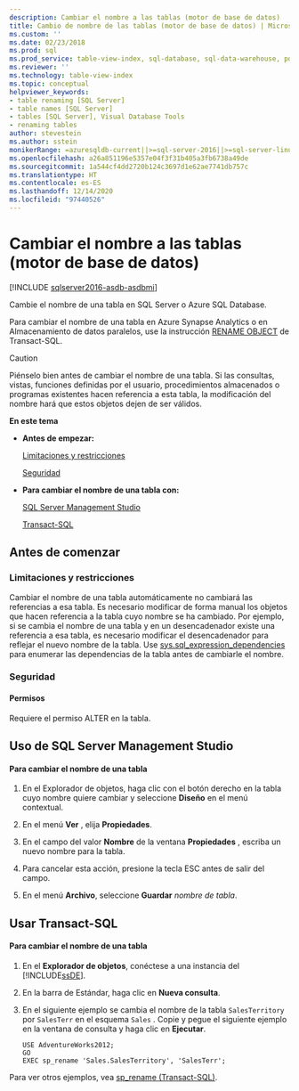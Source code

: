 ```yaml
---
description: Cambiar el nombre a las tablas (motor de base de datos)
title: Cambio de nombre de las tablas (motor de base de datos) | Microsoft Docs
ms.custom: ''
ms.date: 02/23/2018
ms.prod: sql
ms.prod_service: table-view-index, sql-database, sql-data-warehouse, pdw
ms.reviewer: ''
ms.technology: table-view-index
ms.topic: conceptual
helpviewer_keywords:
- table renaming [SQL Server]
- table names [SQL Server]
- tables [SQL Server], Visual Database Tools
- renaming tables
author: stevestein
ms.author: sstein
monikerRange: =azuresqldb-current||>=sql-server-2016||>=sql-server-linux-2017||=azuresqldb-mi-current
ms.openlocfilehash: a26a851196e5357e04f3f31b405a3fb6738a49de
ms.sourcegitcommit: 1a544cf4dd2720b124c3697d1e62ae7741db757c
ms.translationtype: HT
ms.contentlocale: es-ES
ms.lasthandoff: 12/14/2020
ms.locfileid: "97440526"
---
```

# <a name="rename-tables-database-engine"></a>Cambiar el nombre a las tablas (motor de base de datos)

[!INCLUDE [sqlserver2016-asdb-asdbmi](../../includes/applies-to-version/sqlserver2016-asdb-asdbmi.md)]

Cambie el nombre de una tabla en SQL Server o Azure SQL Database.

Para cambiar el nombre de una tabla en Azure Synapse Analytics o en Almacenamiento de datos paralelos, use la instrucción [RENAME OBJECT](../../t-sql/statements/rename-transact-sql.md) de Transact-SQL. 
  
> [!CAUTION]  
>  Piénselo bien antes de cambiar el nombre de una tabla. Si las consultas, vistas, funciones definidas por el usuario, procedimientos almacenados o programas existentes hacen referencia a esta tabla, la modificación del nombre hará que estos objetos dejen de ser válidos.  
  
 **En este tema**  
  
-   **Antes de empezar:**  
  
     [Limitaciones y restricciones](#Restrictions)  
  
     [Seguridad](#Security)  
  
-   **Para cambiar el nombre de una tabla con:**  
  
     [SQL Server Management Studio](#SSMSProcedure)  
  
     [Transact-SQL](#TsqlProcedure)  
  
##  <a name="before-you-begin"></a><a name="BeforeYouBegin"></a> Antes de comenzar  
  
###  <a name="limitations-and-restrictions"></a><a name="Restrictions"></a> Limitaciones y restricciones  
 Cambiar el nombre de una tabla automáticamente no cambiará las referencias a esa tabla. Es necesario modificar de forma manual los objetos que hacen referencia a la tabla cuyo nombre se ha cambiado. Por ejemplo, si se cambia el nombre de una tabla y en un desencadenador existe una referencia a esa tabla, es necesario modificar el desencadenador para reflejar el nuevo nombre de la tabla. Use [sys.sql_expression_dependencies](../../relational-databases/system-catalog-views/sys-sql-expression-dependencies-transact-sql.md) para enumerar las dependencias de la tabla antes de cambiarle el nombre.  
  
###  <a name="security"></a><a name="Security"></a> Seguridad  
  
####  <a name="permissions"></a><a name="Permissions"></a> Permisos  
 Requiere el permiso ALTER en la tabla.  
  
##  <a name="using-sql-server-management-studio"></a><a name="SSMSProcedure"></a> Uso de SQL Server Management Studio  
  
#### <a name="to-rename-a-table"></a>Para cambiar el nombre de una tabla  
  
1.  En el Explorador de objetos, haga clic con el botón derecho en la tabla cuyo nombre quiere cambiar y seleccione **Diseño** en el menú contextual.  
  
2.  En el menú **Ver** , elija **Propiedades**.  
  
3.  En el campo del valor **Nombre** de la ventana **Propiedades** , escriba un nuevo nombre para la tabla.  
  
4.  Para cancelar esta acción, presione la tecla ESC antes de salir del campo.  
  
5.  En el menú **Archivo**, seleccione **Guardar** _nombre de tabla_.  

##  <a name="using-transact-sql"></a><a name="TsqlProcedure"></a> Usar Transact-SQL  
  
#### <a name="to-rename-a-table"></a>Para cambiar el nombre de una tabla  
  
1.  En el **Explorador de objetos**, conéctese a una instancia del [!INCLUDE[ssDE](../../includes/ssde-md.md)].  
  
2.  En la barra de Estándar, haga clic en **Nueva consulta**.  
  
3.  En el siguiente ejemplo se cambia el nombre de la tabla `SalesTerritory` por `SalesTerr` en el esquema `Sales` . Copie y pegue el siguiente ejemplo en la ventana de consulta y haga clic en **Ejecutar**.  
  
    ```  
    USE AdventureWorks2012;   
    GO  
    EXEC sp_rename 'Sales.SalesTerritory', 'SalesTerr';  
    ```  
  
 Para ver otros ejemplos, vea [sp_rename &#40;Transact-SQL&#41;](../../relational-databases/system-stored-procedures/sp-rename-transact-sql.md).  
  
  
